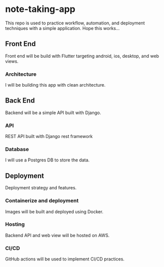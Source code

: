 # note-taking-app

This repo is used to practice workflow, automation, and deployment techniques with a simple application. Hope this works...

## Front End

Front end will be build with Flutter targeting android, ios, desktop, and web views.

### Architecture

I will be building this app with clean architecture.

## Back End

Backend will be a simple API built with Django.

### API

REST API built with Django rest framework

### Database

I will use a Postgres DB to store the data.

## Deployment

Deployment strategy and features.

### Containerize and deployment

Images will be built and deployed using Docker.

### Hosting

Backend API and web view will be hosted on AWS.

### CI/CD

GitHub actions will be used to implement CI/CD practices.
